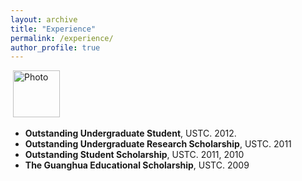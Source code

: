 ```yaml
---
layout: archive
title: "Experience"
permalink: /experience/
author_profile: true
---
```


<p align="left">
  <img src="https://hyxu2006.github.io/files/hongyuxu_img.jpg?raw=true" alt="Photo" style="width: 75px;"/> 
</p>

* **Outstanding Undergraduate Student**, USTC. 2012.
* **Outstanding Undergraduate Research Scholarship**, USTC. 2011
* **Outstanding Student Scholarship**, USTC. 2011, 2010
* **The Guanghua Educational Scholarship**, USTC. 2009
